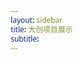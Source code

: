 ```yaml
---
layout: sidebar
title: 大创项目展示
subtitle: 
---
```

<html lang="zh-CN">
<head>
    <meta charset="UTF-8">
    <meta name="viewport" content="width=device-width, initial-scale=1.0">
    <title>基于的视觉导航系统 - 大创项目展示</title>
    <style>
        * {
            margin: 0;
            padding: 0;
            box-sizing: border-box;
            font-family: Consolas, 'Segoe UI', 'Microsoft YaHei', sans-serif;
        }

        body {
            background-color: #f8f9fa;
            color: #333;
            line-height: 1.6;
        }

        .container {
            max-width: 1200px;
            margin: 0 auto;
            padding: 20px;
        }

        /* 标题栏 */
        header {
            background: linear-gradient(135deg, #1a237e, #283593);
            color: white;
            padding: 2.5rem 0;
            text-align: center;
            box-shadow: 0 4px 15px rgba(0, 0, 0, 0.15);
            margin-bottom: 30px;
            border-radius: 0 0 15px 15px;
        }

        header h1 {
            font-size: 2.6rem;
            margin-bottom: 0.8rem;
            font-weight: 700;
            letter-spacing: 0.5px;
        }

        header h2 {
            font-size: 1.4rem;
            font-weight: 400;
            opacity: 0.85;
        }

        /* 作者信息 */
        .authors {
            text-align: center;
            margin: 25px 0 35px;
            padding: 20px;
            background-color: #e3f2fd;
            border-radius: 12px;
            box-shadow: 0 4px 8px rgba(0, 0, 0, 0.08);
        }

        .authors h3 {
            color: #1a237e;
            margin-bottom: 15px;
            font-size: 1.6rem;
            position: relative;
            display: inline-block;
            padding-bottom: 8px;
        }

        .authors h3::after {
            content: '';
            position: absolute;
            width: 60%;
            height: 3px;
            background: #5c6bc0;
            bottom: 0;
            left: 20%;
            border-radius: 3px;
        }

        .author-list {
            display: flex;
            flex-wrap: wrap;
            justify-content: center;
            gap: 30px;
            margin-top: 25px;
        }

        .author {
            display: flex;
            align-items: center;
            background: white;
            padding: 14px 20px;
            border-radius: 8px;
            box-shadow: 0 3px 6px rgba(0, 0, 0, 0.05);
            min-width: 220px;
            transition: transform 0.3s ease, box-shadow 0.3s ease;
        }

        .author:hover {
            transform: translateY(-5px);
            box-shadow: 0 5px 15px rgba(0, 0, 0, 0.1);
        }

        .author-icon {
            width: 48px;
            height: 48px;
            background: linear-gradient(135deg, #7986cb, #3949ab);
            border-radius: 50%;
            display: flex;
            align-items: center;
            justify-content: center;
            margin-right: 15px;
            font-size: 1.5rem;
            font-weight: bold;
            color: white;
        }

        .author-details {
            text-align: left;
        }

        .author-name {
            font-weight: 600;
            font-size: 1.1rem;
            margin-bottom: 3px;
        }

        .author-title {
            color: #555;
            font-size: 0.9rem;
        }

        /* 功能按钮 */
        .actions {
            display: flex;
            justify-content: center;
            gap: 25px;
            margin: 40px 0;
            flex-wrap: wrap;
        }

        .action-btn {
            background: linear-gradient(135deg, #3949ab, #5c6bc0);
            color: white;
            border: none;
            padding: 14px 30px;
            border-radius: 50px;
            font-size: 1.1rem;
            font-weight: 600;
            cursor: pointer;
            transition: all 0.3s ease;
            display: flex;
            align-items: center;
            gap: 10px;
            box-shadow: 0 6px 12px rgba(57, 73, 171, 0.35);
        }

        .action-btn:hover {
            transform: translateY(-5px);
            box-shadow: 0 8px 16px rgba(57, 73, 171, 0.45);
            background: linear-gradient(135deg, #303f9f, #3949ab);
        }

        .action-btn i {
            font-size: 1.3rem;
        }

        /* 分区标题 */
        .section-title {
            font-size: 2rem;
            color: #1a237e;
            margin: 50px 0 30px;
            padding-bottom: 12px;
            position: relative;
            display: inline-block;
        }

        .section-title::after {
            content: '';
            position: absolute;
            width: 80px;
            height: 4px;
            background: #3949ab;
            bottom: 0;
            left: 0;
            border-radius: 2px;
        }

        /* 图片画廊 */
        .image-gallery {
            display: grid;
            grid-template-columns: repeat(auto-fill, minmax(280px, 1fr));
            gap: 25px;
            margin: 25px 0 35px;
        }

        .gallery-item {
            overflow: hidden;
            border-radius: 10px;
            box-shadow: 0 5px 15px rgba(0, 0, 0, 0.1);
            transition: transform 0.4s ease, box-shadow 0.4s ease;
            background-color: white;
            height: 100%;
        }

        .gallery-item:hover {
            transform: translateY(-8px);
            box-shadow: 0 12px 25px rgba(0, 0, 0, 0.15);
        }

        .gallery-item img {
            width: 100%;
            height: 220px;
            object-fit: cover;
            display: block;
            border-bottom: 1px solid #f0f0f0;
        }

        .img-caption {
            padding: 18px;
            font-size: 0.95rem;
            color: #444;
        }

        /* 竖屏视频画廊 */
        .video-gallery {
            display: grid;
            grid-template-columns: repeat(auto-fill, minmax(320px, 1fr));
            gap: 30px;
            margin: 25px 0 40px;
        }

        .video-item {
            background: white;
            border-radius: 12px;
            overflow: hidden;
            box-shadow: 0 6px 15px rgba(0, 0, 0, 0.1);
            transition: all 0.4s ease;
        }

        .video-item:hover {
            transform: translateY(-7px);
            box-shadow: 0 12px 25px rgba(0, 0, 0, 0.15);
        }

        /* 竖屏视频容器专用样式 */
        .video-container {
            position: relative;
            width: 100%;
            padding-top: 177.78%; /* 9:16 竖屏比例 */
            background-color: #101010;
        }

        .video-container iframe {
            position: absolute;
            top: 0;
            left: 0;
            width: 100%;
            height: 100%;
            border: none;
        }

        .video-info {
            padding: 18px;
        }

        .video-info h4 {
            margin-bottom: 8px;
            color: #1a237e;
            font-size: 1.3rem;
        }

        .video-info p {
            color: #555;
            font-size: 0.95rem;
        }

        /* 项目介绍 */
        .project-intro {
            background-color: white;
            padding: 35px;
            border-radius: 12px;
            box-shadow: 0 6px 18px rgba(0, 0, 0, 0.06);
            margin: 35px 0;
            line-height: 1.8;
        }

        .project-intro p {
            margin-bottom: 20px;
            font-size: 1.1rem;
        }

        .highlight {
            background: linear-gradient(to right, #e3f2fd, #bbdefb);
            padding: 3px 8px;
            border-radius: 4px;
            font-weight: 500;
        }

        .features {
            display: grid;
            grid-template-columns: repeat(auto-fill, minmax(300px, 1fr));
            gap: 20px;
            margin: 25px 0;
        }

        .feature {
            background: #f5f8ff;
            padding: 20px;
            border-radius: 8px;
            border-left: 4px solid #5c6bc0;
        }

        .feature h4 {
            color: #3949ab;
            margin-bottom: 10px;
        }

        /* 引用文献 */
        .references {
            background-color: white;
            padding: 30px;
            border-radius: 12px;
            box-shadow: 0 6px 18px rgba(0, 0, 0, 0.06);
            margin: 45px 0;
        }

        .references h3 {
            margin-bottom: 20px;
            color: #1a237e;
            font-size: 1.8rem;
        }

        .reference-list {
            list-style-type: none;
            padding-left: 0;
        }

        .reference-list li {
            margin-bottom: 16px;
            padding: 15px;
            background-color: #f9f9ff;
            border-radius: 6px;
            border-left: 4px solid #5c6bc0;
            transition: all 0.3s ease;
            position: relative;
            padding-left: 60px;
        }

        .reference-list li:hover {
            background-color: #e8eaf6;
        }

        .reference-list li::before {
            content: counter(reference);
            counter-increment: reference;
            position: absolute;
            left: 15px;
            top: 50%;
            transform: translateY(-50%);
            width: 35px;
            height: 35px;
            background: #3949ab;
            color: white;
            border-radius: 50%;
            display: flex;
            align-items: center;
            justify-content: center;
            font-weight: bold;
        }

        /* 页脚 */
        footer {
            text-align: center;
            padding: 35px 0;
            margin-top: 45px;
            color: #4b5563;
            font-size: 0.95rem;
            border-top: 1px solid #e0e0e0;
            background: #f5f7ff;
        }

        /* 响应式设计 */
        @media (max-width: 768px) {
            .image-gallery, .features, .video-gallery {
                grid-template-columns: 1fr;
            }
            
            header h1 {
                font-size: 2.1rem;
            }
            
            .section-title {
                font-size: 1.7rem;
            }
            
            .author-list {
                flex-direction: column;
                gap: 15px;
            }
            
            .actions {
                gap: 15px;
            }
            
            .action-btn {
                width: 90%;
                justify-content: center;
            }
            
            .reference-list li {
                padding: 15px 15px 15px 50px;
            }
        }
    </style>
</head>
<!-- fontawesome -->
<link rel="stylesheet" href="https://cdnjs.cloudflare.com/ajax/libs/font-awesome/5.15.3/css/all.min.css" integrity="sha512-iBBXm8fW90+nuLcSKlbmrPcLa0OT92xO1BIsZ+ywDWZCvqsWgccV3gFoRBv0z+8dLJgyAHIhR35VZc2oM/gI1w==" crossorigin="anonymous" />
<body>
    <!-- 标题栏 -->
    <header>
        <div class="container">
            <h1>视觉导航系统 - 大创项目展示</h1>
            <h2>项目介绍...</h2>
        </div>
    </header>

    <div class="container">
        <!-- 作者信息 -->
        <section class="authors">
            <h3>研究团队</h3>
            <div class="author-list">
                <div class="author">
                    <div class="author-icon">Z</div>
                    <span>张明 (项目负责人)</span>
                </div>
                <div class="author">
                    <div class="author-icon">L</div>
                    <span>李华 (首席研究员)</span>
                </div>
                <div class="author">
                    <div class="author-icon">W</div>
                    <span>王林 (算法工程师)</span>
                </div>
                <div class="author">
                    <div class="author-icon">Z</div>
                    <span>赵雪 (数据科学家)</span>
                </div>
            </div>
        </section>

        <!-- 功能按钮 -->
        <div class="actions">
            <button id="videoBtn" class="action-btn">
                <i class="fas fa-video"></i> 展示视频
            </button>
            <button id="githubBtn" class="action-btn">
                <i class="fab fa-github"></i> GitHub项目
            </button>
            <button id="dataBtn" class="action-btn">
                <i class="fas fa-database"></i> 实验数据集
            </button>
        </div>

        <!-- 图片画廊 -->
        <h3 class="section-title">项目演示</h3>
        <div class="image-gallery">
            <div class="gallery-item">
                <img src="{{ site.baseurl }}/static/img/1.jpg" alt="图片1">
                <div class="img-caption">说明1</div>
            </div>
            <div class="gallery-item">
                <img src="{{ site.baseurl }}/static/img/2.jpg" alt="图片2">
                <div class="img-caption">说明2</div>
            </div>
            <div class="gallery-item">
                <img src="{{ site.baseurl }}/static/img/3.jpg" alt="图片3">
                <div class="img-caption">说明3</div>
            </div>
            <div class="gallery-item">
                <img src="{{ site.baseurl }}/static/img/4.jpg" alt="图片4">
                <div class="img-caption">说明4</div>
            </div>
        </div>

        <!-- 项目介绍 -->
        <h3 class="section-title">项目介绍</h3>
        <section class="project-intro">
            <p>本项目旨在开发一种基于<span class="highlight">技术</span>的视觉导航技术</p>
            
            <p>该系统的主要技术优势包括：</p>
            <ul>
                <li>创新的双路径特征提取机制</li>
                <li>自适应空间注意力模型</li>
                <li>三维可视化结果展示界面</li>
            </ul>
            
            <p>经过严格实地验证，该系统在多个领域的应用效果优于传统方法。</p>
        </section>

        <!-- 视频画廊 -->
        <h3 class="section-title">视频展示</h3>
        <div class="video-gallery">
            <div class="video-item">
                <div class="video-container">
                    <iframe src="{{ site.baseurl }}/static/video/1.mp4" allowfullscreen></iframe>
                </div>
                <div class="video-info">
                    <h4>系统核心功能演示</h4>
                    <p>展示系统的主要功能模块和用户界面操作流程</p>
                </div>
            </div>
            <div class="video-item">
                <div class="video-container">
                    <iframe src="{{ site.baseurl }}/static/video/2.mp4" allowfullscreen></iframe>
                </div>
                <div class="video-info">
                    <h4>演示</h4>
                    <p>说明</p>
                </div>
            </div>
        </div>

        <!-- 引用文献 -->
        <section class="references">
            <h3>参考文献</h3>
            <ol class="reference-list">
                <li>参考文献1</li>
            </ol>
        </section>
    </div>

    <footer>
        <div class="container">
            <p>研究组 © 2023 | 研究中心</p>
            <p>联系方式： | 地址：</p>
        </div>
    </footer>

    <script>
        // 功能按钮交互
        document.getElementById('videoBtn').addEventListener('click', function() {
            alert('即将跳转到项目展示视频页面...');
            // 实际应用中在此处添加视频页面跳转代码
            // window.location.href = 'https://example.com/project-video';
        });

        document.getElementById('githubBtn').addEventListener('click', function() {
            alert('即将跳转到GitHub项目仓库...');
            // 实际应用中在此处添加GitHub页面跳转代码
            // window.location.href = 'https://github.com/example/project';
        });

        document.getElementById('dataBtn').addEventListener('click', function() {
            alert('即将跳转到实验数据下载页面...');
            // 实际应用中在此处添加数据页面跳转代码
            // window.location.href = 'https://example.com/project-data';
        });

        // 图片画廊交互
        document.querySelectorAll('.gallery-item').forEach(item => {
            item.addEventListener('click', function() {
                // 在新标签页打开图片
                window.open(item.querySelector('img').src);
            });
        });
    </script>
</body>
</html>